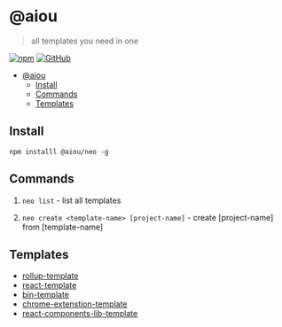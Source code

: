 # @aiou
> all templates you need in one

[![npm](https://img.shields.io/npm/v/@aiou/neo?style=for-the-badge)](https://github.com/JiangWeixian/templates/tree/master/packages/core) [![GitHub](https://img.shields.io/github/license/jiangweixian/templates?style=for-the-badge)](https://github.com/JiangWeixian/templates/tree/master/packages/rollup-template)

- [@aiou](#aiou)
  - [Install](#install)
  - [Commands](#commands)
  - [Templates](#templates)

## Install

`npm installl @aiou/neo -g`

## Commands

1. `neo list` - list all templates

2. `neo create <template-name> [project-name]` - create [project-name] from [template-name]

## Templates

- [rollup-template](https://github.com/JiangWeixian/templates/tree/master/packages/rollup-template)
- [react-template](https://github.com/JiangWeixian/templates/tree/master/packages/react-template)
- [bin-template](https://github.com/JiangWeixian/templates/tree/master/packages/bin-template)
- [chrome-extenstion-template](https://github.com/JiangWeixian/templates/tree/master/packages/chrome-extenstion-template)
- [react-components-lib-template](https://github.com/JiangWeixian/templates/tree/master/packages/react-components-lib-template)